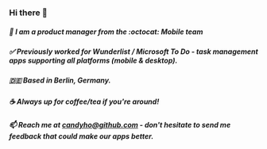 ### Hi there 👋

##### 📱 I am a product manager from the :octocat: Mobile team 
##### ✅ Previously worked for Wunderlist / Microsoft To Do - task management apps supporting all platforms (mobile & desktop).
##### 🇩🇪 Based in Berlin, Germany.
##### ☕️ Always up for coffee/tea if you're around!
##### 📫 Reach me at candyho@github.com - don't hesitate to send me feedback that could make our apps better.
<!--
**candyho/candyho** is a ✨ _special_ ✨ repository because its `README.md` (this file) appears on your GitHub profile.

Here are some ideas to get you started:

- 🔭 I’m currently working on ...
- 🌱 I’m currently learning ...
- 👯 I’m looking to collaborate on ...
- 🤔 I’m looking for help with ...
- 💬 Ask me about ...
- 📫 How to reach me: ...
- 😄 Pronouns: ...
- ⚡ Fun fact: ...
-->

